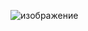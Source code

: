 ![изображение](https://user-images.githubusercontent.com/78896451/134553886-176187e8-5dbe-44cd-8f58-85d2a52b6a48.png)
